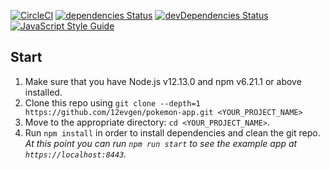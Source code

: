 [![CircleCI](https://circleci.com/gh/12evgen/pokemon-app/tree/develop.svg?style=svg)](https://circleci.com/gh/12evgen/pokemon-app/tree/develop)
[![dependencies Status](https://david-dm.org/12evgen/pokemon-app/status.svg)](https://david-dm.org/12evgen/pokemon-app)
[![devDependencies Status](https://david-dm.org/12evgen/pokemon-app/dev-status.svg)](https://david-dm.org/12evgen/pokemon-app?type=dev)
[![JavaScript Style Guide](https://img.shields.io/badge/code_style-standard-brightgreen.svg)](https://standardjs.com)

## Start

1.  Make sure that you have Node.js v12.13.0 and npm v6.21.1 or above installed.
2.  Clone this repo using `git clone --depth=1 https://github.com/12evgen/pokemon-app.git <YOUR_PROJECT_NAME>`
3.  Move to the appropriate directory: `cd <YOUR_PROJECT_NAME>`.<br />
4.  Run `npm install` in order to install dependencies and clean the git repo.<br />
    _At this point you can run `npm run start` to see the example app at `https://localhost:8443`._
